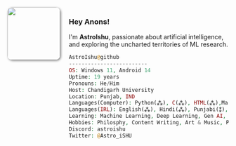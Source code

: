 <img align="left" src="https://github.com/AstroIshu/MyAssets/blob/aababf014f607cf78aec9c58570dbfbdc1f8b89d/catandme.jpg?raw=true" width="120" style="border-radius: 10px; box-shadow: 2px 2px 5px gray; margin-right: 20px; float: left;">

### Hey Anons!
I'm **AstroIshu**, passionate about artificial intelligence, and exploring the uncharted territories of ML research.
<br>

```php
AstroIshu@github
-------------------------
OS: Windows 11, Android 14
Uptime: 19 years 
Pronouns: He/Him
Host: Chandigarh University
Location: Punjab, IND
Languages(Computer): Python(⁂), C(⁂), HTML(⁂),Markdown(⁂), C++(⁑), CSS(⁑), R(⁎)  
Languages(IRL): English(⁂), Hindi(⁂), Punjabi(⁑), Korean(⁎), Urdu(⁎)
Learning: Machine Learning, Deep Learning, Gen AI, Data Science
Hobbies: Philosphy, Content Writing, Art & Music, Poetry, Reading books, Cosmos, Photography
Discord: astroishu
Twitter: @Astro_iSHU

```


